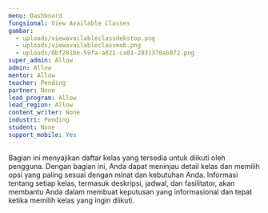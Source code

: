 ```yaml
---
menu: Dashboard
fungsional: View Available Classes
gambar:
  - uploads/viewavailableclassdekstop.png
  - uploads/viewavailableclassmob.png
  - uploads/0bf281be-59fa-a821-ca01-2831370ab872.png
super_admin: Allow
admin: Allow
mentor: Allow
teacher: Pending
partner: None
lead_program: Allow
lead_region: Allow
content_writer: None
industri: Pending
student: None
support_mobile: Yes
---
```

Bagian ini menyajikan daftar kelas yang tersedia untuk diikuti oleh pengguna. Dengan bagian ini, Anda dapat meninjau detail kelas dan memilih opsi yang paling sesuai dengan minat dan kebutuhan Anda. Informasi tentang setiap kelas, termasuk deskripsi, jadwal, dan fasilitator, akan membantu Anda dalam membuat keputusan yang informasional dan tepat ketika memilih kelas yang ingin diikuti.